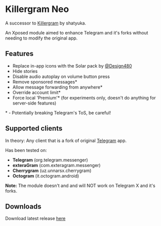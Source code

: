 # Killergram Neo
A successor to [Killergram](https://github.com/shatyuka/Killergram) by shatyuka.

An Xposed module aimed to enhance Telegram and it's forks without needing to modify the original app.

## Features
* Replace in-app icons with the Solar pack by [@Design480](https://t.me/Design480)
* Hide stories
* Disable audio autoplay on volume button press
* Remove sponsored messages*
* Allow message forwarding from anywhere*
* Override account limit*
* Force local 'Premium'* (for experiments only, doesn't do anything for server-side features)

\* - Potentially breaking Telegram's ToS, be careful! 

## Supported clients
In theory: Any client that is a fork of original [Telegram](https://github.com/DrKLO/Telegram) app.

Has been tested on:
* **Telegram** (org.telegram.messenger)
* **exteraGram** (com.exteragram.messenger)
* **Cherrygram** (uz.unnarsx.cherrygram)
* **Octogram** (it.octogram.android)

**Note:** The module doesn't and and will NOT work on Telegram X and it's forks.

## Downloads
Download latest release [here](https://github.com/AetherMagee/KillergramNeo/releases/latest)

